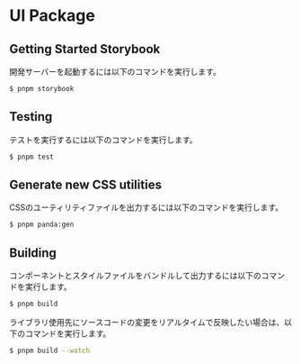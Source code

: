 # UI Package

## Getting Started Storybook

開発サーバーを起動するには以下のコマンドを実行します。

```bash
$ pnpm storybook
```

## Testing

テストを実行するには以下のコマンドを実行します。

```bash
$ pnpm test
```

## Generate new CSS utilities

CSSのユーティリティファイルを出力するには以下のコマンドを実行します。

```bash
$ pnpm panda:gen
```

## Building

コンポーネントとスタイルファイルをバンドルして出力するには以下のコマンドを実行します。

```bash
$ pnpm build
```

ライブラリ使用先にソースコードの変更をリアルタイムで反映したい場合は、以下のコマンドを実行します。

```bash
$ pnpm build --watch
```
